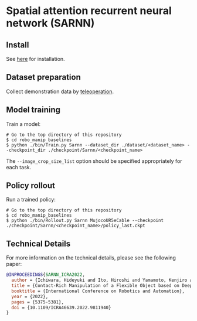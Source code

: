 # Spatial attention recurrent neural network (SARNN)

## Install
See [here](../../../doc/install.md#SARNN) for installation.

## Dataset preparation
Collect demonstration data by [teleoperation](../../teleop).

## Model training
Train a model:
```console
# Go to the top directory of this repository
$ cd robo_manip_baselines
$ python ./bin/Train.py Sarnn --dataset_dir ./dataset/<dataset_name> --checkpoint_dir ./checkpoint/Sarnn/<checkpoint_name>
```
The `--image_crop_size_list` option should be specified appropriately for each task.

## Policy rollout
Run a trained policy:
```console
# Go to the top directory of this repository
$ cd robo_manip_baselines
$ python ./bin/Rollout.py Sarnn MujocoUR5eCable --checkpoint ./checkpoint/Sarnn/<checkpoint_name>/policy_last.ckpt
```

## Technical Details
For more information on the technical details, please see the following paper:
```bib
@INPROCEEDINGS{SARNN_ICRA2022,
  author = {Ichiwara, Hideyuki and Ito, Hiroshi and Yamamoto, Kenjiro and Mori, Hiroki and Ogata, Tetsuya},
  title = {Contact-Rich Manipulation of a Flexible Object based on Deep Predictive Learning using Vision and Tactility},
  booktitle = {International Conference on Robotics and Automation},
  year = {2022},
  pages = {5375-5381},
  doi = {10.1109/ICRA46639.2022.9811940}
}
```
